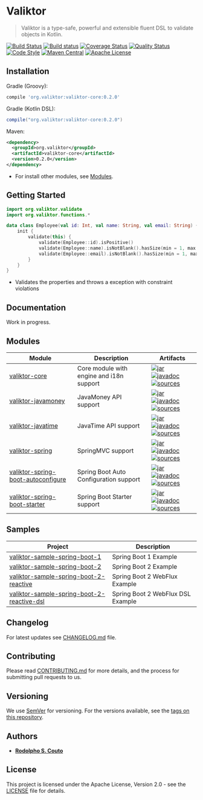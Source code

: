 # Valiktor

> Valiktor is a type-safe, powerful and extensible fluent DSL to validate objects in Kotlin.

[![Build Status](https://travis-ci.org/valiktor/valiktor.svg?branch=master)](https://travis-ci.org/valiktor/valiktor)
[![Build status](https://ci.appveyor.com/api/projects/status/github/valiktor/valiktor?branch=master&svg=true)](https://ci.appveyor.com/project/rodolphocouto/valiktor)
[![Coverage Status](https://codecov.io/gh/valiktor/valiktor/branch/master/graph/badge.svg)](https://codecov.io/gh/valiktor/valiktor)
[![Quality Status](https://api.codacy.com/project/badge/Grade/1826622893374838856952b9c013793a)](https://www.codacy.com/app/rodolphocouto/valiktor?utm_source=github.com&amp;utm_medium=referral&amp;utm_content=valiktor/valiktor&amp;utm_campaign=Badge_Grade)
[![Code Style](https://img.shields.io/badge/code%20style-%E2%9D%A4-FF4081.svg)](https://ktlint.github.io)
[![Maven Central](https://img.shields.io/maven-central/v/org.valiktor/valiktor-core.svg)](https://search.maven.org/search?q=g:org.valiktor)
[![Apache License](https://img.shields.io/badge/license-Apache%20License%202.0-blue.svg)](LICENSE)

## Installation

Gradle (Groovy):

```groovy
compile 'org.valiktor:valiktor-core:0.2.0'
```

Gradle (Kotlin DSL):

```groovy
compile("org.valiktor:valiktor-core:0.2.0")
```

Maven:

```xml
<dependency>
  <groupId>org.valiktor</groupId>
  <artifactId>valiktor-core</artifactId>
  <version>0.2.0</version>
</dependency>
```

* For install other modules, see [Modules](#modules).

## Getting Started

```kotlin
import org.valiktor.validate
import org.valiktor.functions.*

data class Employee(val id: Int, val name: String, val email: String) {
    init {
        validate(this) {
            validate(Employee::id).isPositive()
            validate(Employee::name).isNotBlank().hasSize(min = 1, max = 80)
            validate(Employee::email).isNotBlank().hasSize(min = 1, max = 50).isEmail()
        }
    }
}
```

* Validates the properties and throws a exception with constraint violations

## Documentation

Work in progress.

## Modules

| Module                                                                                   | Description                              | Artifacts                                                                                                                                                                                                                                                                                                                                                                                                                                                                                          |
| ---------------------------------------------------------------------------------------- | --------------------------------------   | -------------------------------------------------------------------------------------------------------------------------------------------------------------------------------------------------------------------------------------------------------------------------------------------------------------------------------------------------------------------------------------------------------------------------------------------------------------------------------------------------- |
| [valiktor-core](valiktor-core)                                                           | Core module with engine and i18n support | [![jar](https://img.shields.io/badge/jar-v0.2.0-green.svg)](https://search.maven.org/artifact/org.valiktor/valiktor-core/0.2.0/jar) [![javadoc](https://img.shields.io/badge/javadoc-v0.2.0-blue.svg)](https://search.maven.org/artifact/org.valiktor/valiktor-core/0.2.0/javadoc) [![sources](https://img.shields.io/badge/sources-v0.2.0-yellow.svg)](https://search.maven.org/artifact/org.valiktor/valiktor-core/0.2.0/sources)                                                                |
| [valiktor-javamoney](valiktor-javamoney)                                                 | JavaMoney API support                    | [![jar](https://img.shields.io/badge/jar-v0.2.0-green.svg)](https://search.maven.org/artifact/org.valiktor/valiktor-javamoney/0.2.0/jar) [![javadoc](https://img.shields.io/badge/javadoc-v0.2.0-blue.svg)](https://search.maven.org/artifact/org.valiktor/valiktor-javamoney/0.2.0/javadoc) [![sources](https://img.shields.io/badge/sources-v0.2.0-yellow.svg)](https://search.maven.org/artifact/org.valiktor/valiktor-javamoney/0.2.0/sources)                                                 |
| [valiktor-javatime](valiktor-javatime)                                                   | JavaTime API support                     | [![jar](https://img.shields.io/badge/jar-v0.2.0-green.svg)](https://search.maven.org/artifact/org.valiktor/valiktor-javatime/0.2.0/jar) [![javadoc](https://img.shields.io/badge/javadoc-v0.2.0-blue.svg)](https://search.maven.org/artifact/org.valiktor/valiktor-javatime/0.2.0/javadoc) [![sources](https://img.shields.io/badge/sources-v0.2.0-yellow.svg)](https://search.maven.org/artifact/org.valiktor/valiktor-javatime/0.2.0/sources)                                                    |
| [valiktor-spring](valiktor-spring/valiktor-spring)                                       | SpringMVC support                        | [![jar](https://img.shields.io/badge/jar-v0.2.0-green.svg)](https://search.maven.org/artifact/org.valiktor/valiktor-spring/0.2.0/jar) [![javadoc](https://img.shields.io/badge/javadoc-v0.2.0-blue.svg)](https://search.maven.org/artifact/org.valiktor/valiktor-spring/0.2.0/javadoc) [![sources](https://img.shields.io/badge/sources-v0.2.0-yellow.svg)](https://search.maven.org/artifact/org.valiktor/valiktor-spring/0.2.0/sources)                                                          |
| [valiktor-spring-boot-autoconfigure](valiktor-spring/valiktor-spring-boot-autoconfigure) | Spring Boot Auto Configuration support   | [![jar](https://img.shields.io/badge/jar-v0.2.0-green.svg)](https://search.maven.org/artifact/org.valiktor/valiktor-spring-boot-autoconfigure/0.2.0/jar) [![javadoc](https://img.shields.io/badge/javadoc-v0.2.0-blue.svg)](https://search.maven.org/artifact/org.valiktor/valiktor-spring-boot-autoconfigure/0.2.0/javadoc) [![sources](https://img.shields.io/badge/sources-v0.2.0-yellow.svg)](https://search.maven.org/artifact/org.valiktor/valiktor-spring-boot-autoconfigure/0.2.0/sources) |
| [valiktor-spring-boot-starter](valiktor-spring/valiktor-spring-boot-starter)             | Spring Boot Starter support              | [![jar](https://img.shields.io/badge/jar-v0.2.0-green.svg)](https://search.maven.org/artifact/org.valiktor/valiktor-spring-boot-starter/0.2.0/jar) [![javadoc](https://img.shields.io/badge/javadoc-v0.2.0-blue.svg)](https://search.maven.org/artifact/org.valiktor/valiktor-spring-boot-starter/0.2.0/javadoc) [![sources](https://img.shields.io/badge/sources-v0.2.0-yellow.svg)](https://search.maven.org/artifact/org.valiktor/valiktor-spring-boot-starter/0.2.0/sources)                   |

## Samples

| Project                                                                                                   | Description                       |
| --------------------------------------------------------------------------------------------------------- | --------------------------------- |
| [valiktor-sample-spring-boot-1](valiktor-samples/valiktor-sample-spring-boot-1)                           | Spring Boot 1 Example             |
| [valiktor-sample-spring-boot-2](valiktor-samples/valiktor-sample-spring-boot-2)                           | Spring Boot 2 Example             |
| [valiktor-sample-spring-boot-2-reactive](valiktor-samples/valiktor-sample-spring-boot-2-reactive)         | Spring Boot 2 WebFlux Example     |
| [valiktor-sample-spring-boot-2-reactive-dsl](valiktor-samples/valiktor-sample-spring-boot-2-reactive-dsl) | Spring Boot 2 WebFlux DSL Example |

## Changelog

For latest updates see [CHANGELOG.md](CHANGELOG.md) file.

## Contributing 

Please read [CONTRIBUTING.md](CONTRIBUTING.md) for more details, and the process for submitting pull requests to us.

## Versioning

We use [SemVer](http://semver.org/) for versioning. For the versions available, see the [tags on this repository](https://github.com/valiktor/valiktor/tags).

## Authors

* **[Rodolpho S. Couto](https://github.com/rodolphocouto)**

## License

This project is licensed under the Apache License, Version 2.0 - see the [LICENSE](LICENSE) file for details.